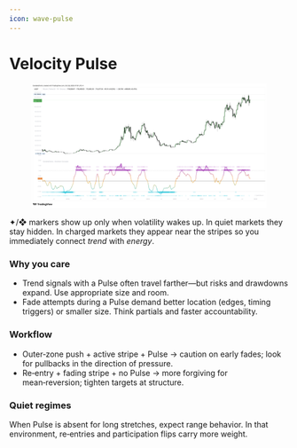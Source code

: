 ```yaml
---
icon: wave-pulse
---
```


# Velocity Pulse

<figure><img src="../../.gitbook/assets/docs-oscillator-concepts-009.png" alt=""><figcaption></figcaption></figure>

✦/❖ markers show up only when volatility wakes up. In quiet markets they stay hidden. In charged markets they appear near the stripes so you immediately connect _trend_ with _energy_.

### **Why you care**

* Trend signals with a Pulse often travel farther—but risks and drawdowns expand. Use appropriate size and room.
* Fade attempts during a Pulse demand better location (edges, timing triggers) or smaller size. Think partials and faster accountability.

### **Workflow**

* Outer‑zone push + active stripe + Pulse → caution on early fades; look for pullbacks in the direction of pressure.
* Re‑entry + fading stripe + no Pulse → more forgiving for mean‑reversion; tighten targets at structure.

### **Quiet regimes**&#x20;

When Pulse is absent for long stretches, expect range behavior. In that environment, re‑entries and participation flips carry more weight.
